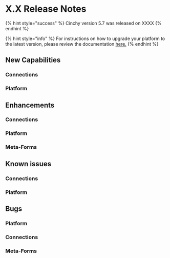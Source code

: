 # X.X Release Notes

{% hint style="success" %}
Cinchy version 5.7 was released on XXXX
{% endhint %}

{% hint style="info" %}
For instructions on how to upgrade your platform to the latest version, please review the documentation [here.](../../deployment-guide/upgrade-guides/)
{% endhint %}

## New Capabilities

### Connections

### Platform

## Enhancements

### Connections

### Platform

### Meta-Forms

## Known issues

### Connections

### Platform

## Bugs

### Platform

### Connections

### Meta-Forms



